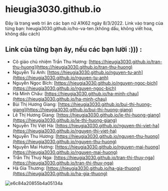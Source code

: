# hieugia3030.github.io
Đây là trang web tri ân các bạn nữ A1K62 ngày 8/3/2022.
Link vào trang của từng bạn: hieugia3030.github.io/ho-va-ten.(không dấu, không viết hoa, không dấu cách) 

## Link của từng bạn ây, nếu các bạn lười :))) : 
- Cô giáo chủ nhiệm Trần Thu Hương: [https://hieugia3030.github.io/tran-thu-huong](https://hieugia3030.github.io/tran-thu-huong)
- Nguyễn Tú Anh: [https://hieugia3030.github.io/nguyen-tu-anh](https://hieugia3030.github.io/nguyen-tu-anh)
- Nguyễn Ngọc Bích: [https://hieugia3030.github.io/nguyen-ngoc-bich](https://hieugia3030.github.io/nguyen-ngoc-bich)
- Hà Minh Châu: [https://hieugia3030.github.io/ha-minh-chau](https://hieugia3030.github.io/ha-minh-chau)
- Bùi Thị Hương Giang: [https://hieugia3030.github.io/bui-thi-huong-giang](https://hieugia3030.github.io/bui-thi-huong-giang)
- Lê Thị Hương Giang: [https://hieugia3030.github.io/le-thi-huong-giang](https://hieugia3030.github.io/le-thi-huong-giang)
- Nguyễn Thị Việt Hà: [https://hieugia3030.github.io/nguyen-thi-viet-ha](https://hieugia3030.github.io/nguyen-thi-viet-ha)
- Nguyễn Thu Hương: [https://hieugia3030.github.io/nguyen-thu-huong](https://hieugia3030.github.io/nguyen-thu-huong)
- Nguyễn Mai Hương: [https://hieugia3030.github.io/nguyen-mai-huong](https://hieugia3030.github.io/nguyen-mai-huong)
- Trần Thị Thuý Nga: [https://hieugia3030.github.io/tran-thi-thuy-nga](https://hieugia3030.github.io/tran-thi-thuy-nga)
- Hà Gia Thương: [https://hieugia3030.github.io/ha-gia-thuong](https://hieugia3030.github.io/ha-gia-thuong)


![e6c84a20855b4a05134a](https://user-images.githubusercontent.com/79356608/157152277-0823614b-6d75-4cc1-abee-dd7e7dea6e63.jpeg)
